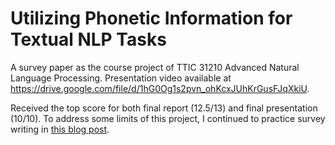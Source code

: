 # Utilizing Phonetic Information for Textual NLP Tasks
A survey paper as the course project of TTIC 31210 Advanced Natural Language Processing. Presentation video available at https://drive.google.com/file/d/1hG0Og1s2pvn_ohKcxJUhKrGusFJqXkiU.

Received the top score for both final report (12.5/13) and final presentation (10/10). To address some limits of this project, I continued to practice survey writing in [this blog post](https://kt2k01.github.io/posts/2022/06/logbook/).
